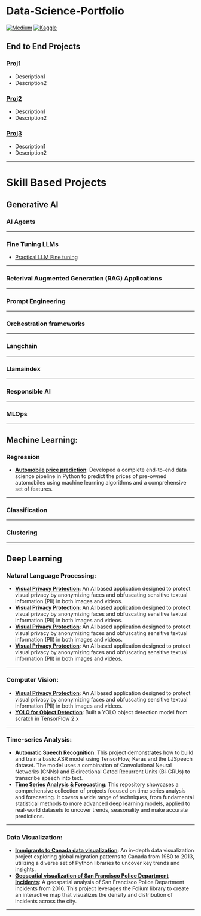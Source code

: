 # Data-Science-Portfolio

[![Medium](https://img.shields.io/badge/Medium-12100E?style=for-the-badge&logo=medium&logoColor=white)](https://medium.com/@akshaykamath2023)
[![Kaggle](https://img.shields.io/badge/Kaggle-035a7d?style=for-the-badge&logo=kaggle&logoColor=white)](https://www.kaggle.com/ak2033)

## End to End Projects ##

### [Proj1](https://github.com/akshay-kamath/Data-Science-Portfolio)
* Description1
* Description2

### [Proj2](https://github.com/akshay-kamath/Data-Science-Portfolio)
* Description1
* Description2

### [Proj3](https://github.com/akshay-kamath/Data-Science-Portfolio)
* Description1
* Description2

----
# Skill Based Projects #

## Generative AI ##
### AI Agents ###

----
### Fine Tuning LLMs ###

* [Practical LLM Fine tuning](https://github.com/akshay-kamath/Practical-LLM-Fine-Tuning)

----
### Reterival Augmented Generation (RAG) Applications ###

----
### Prompt Engineering ###

----
### Orchestration frameworks ###

----
### Langchain ###

----
### Llamaindex ###

----
### Responsible AI ###

----
### MLOps ###

----
## Machine Learning: ##

### Regression
* __[Automobile price prediction](https://github.com/akshay-kamath/Data-Science-Portfolio/blob/main/Machine%20Learning/Regression/Automobile%20Price%20Prediction%20%20.ipynb)__: Developed a complete end-to-end data science pipeline in Python to predict the prices of pre-owned automobiles using machine learning algorithms and a comprehensive set of features.
----
### Classification 

----
### Clustering 


----
## Deep Learning 

### Natural Language Processing:

* __[Visual Privacy Protection](https://github.com/akshay-kamath/Visual-Privacy-protection)__: An AI based application designed to protect visual privacy by anonymizing faces and obfuscating sensitive textual information (PII) in both images and videos.
* __[Visual Privacy Protection](https://github.com/akshay-kamath/Visual-Privacy-protection)__: An AI based application designed to protect visual privacy by anonymizing faces and obfuscating sensitive textual information (PII) in both images and videos.
* __[Visual Privacy Protection](https://github.com/akshay-kamath/Visual-Privacy-protection)__: An AI based application designed to protect visual privacy by anonymizing faces and obfuscating sensitive textual information (PII) in both images and videos.
* __[Visual Privacy Protection](https://github.com/akshay-kamath/Visual-Privacy-protection)__: An AI based application designed to protect visual privacy by anonymizing faces and obfuscating sensitive textual information (PII) in both images and videos.
----
### Computer Vision: 

* __[Visual Privacy Protection](https://github.com/akshay-kamath/Visual-Privacy-protection)__: An AI based application designed to protect visual privacy by anonymizing faces and obfuscating sensitive textual information (PII) in both images and videos.
* __[YOLO for Object Detection](https://github.com/akshay-kamath/Data-Science-Portfolio/blob/main/Computer%20Vision/YOLO_Object_Detection_from_Scratch.ipynb)__: Built a YOLO object detection model from scratch in TensorFlow 2.x

---
### Time-series Analysis:

* __[Automatic Speech Recognition](https://github.com/akshay-kamath/Data-Science-Portfolio/blob/main/Time%20Series%20Analysis/Automatic_Speech_Recognition.ipynb)__: This project demonstrates how to build and train a basic ASR model using TensorFlow, Keras and the LJSpeech dataset. The model uses a combination of Convolutional Neural Networks (CNNs) and Bidirectional Gated Recurrent Units (Bi-GRUs) to transcribe speech into text.
* __[Time Series Analysis & Forecasting](https://github.com/akshay-kamath/Time-Series-with-Python)__: This repository showcases a comprehensive collection of projects focused on time series analysis and forecasting. It covers a wide range of techniques, from fundamental statistical methods to more advanced deep learning models, applied to real-world datasets to uncover trends, seasonality and make accurate predictions.
----
### Data Visualization:

* __[Immigrants to Canada data visualization](https://nbviewer.jupyter.org/github/akshay-kamath/Data-Science-Portfolio/blob/main/Data%20Visualization/Visualizing%20Global%20Migration%20to%20Canada.ipynb)__: An in-depth data visualization project exploring global migration patterns to Canada from 1980 to 2013, utilizing a diverse set of Python libraries to uncover key trends and insights.
*  __[Geospatial visualization of San Francisco Police Department Incidents](https://nbviewer.org/github/akshay-kamath/Data-Science-Portfolio/blob/main/Data%20Visualization/Geospatial%20visualization%20of%20San%20Francisco%20incidents.ipynb)__: A geospatial analysis of San Francisco Police Department incidents from 2016. This project leverages the Folium library to create an interactive map that visualizes the density and distribution of incidents across the city.
---
